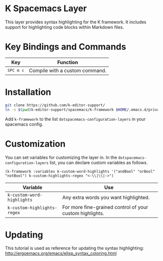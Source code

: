 K Spacemacs Layer
=================

This layer provides syntax highlighting for the K framework.
It includes support for highlighting code blocks within Markdown files.

Key Bindings and Commands
=========================

| Key                | Function                       |
|--------------------|--------------------------------|
| <kbd>SPC m c</kbd> | Compile with a custom command. |

Installation
============

```sh
git clone https://github.com/k-editor-support/
ln -s $(pwd)k-editor-support/spacemacs/k-framework $HOME/.emacs.d/private/local
```

Add `k-framework` to the list `dotspacemacs-configuration-layers` in your spacemacs config.

Customization
=============

You can set variables for customizing the layer in.
In the `dotspacemacs-configuration-layers` list, you can declare custom variables as follows.

```elisp
(k-framework :variables k-custom-word-highlights '("andBool" "orBool" "notBool") k-custom-highlights-regex "<-\\|\\|->")
```

| Variable                    | Use                                                       |
|-----------------------------|-----------------------------------------------------------|
| `k-custom-word-highlights`  | Any extra words you want highlighted.                     |
| `k-custom-highlights-regex` | For more fine-grained control of your custom highlights.  |

Updating
========

This tutorial is used as reference for updating the syntax highlighting: <http://ergoemacs.org/emacs/elisp_syntax_coloring.html>
